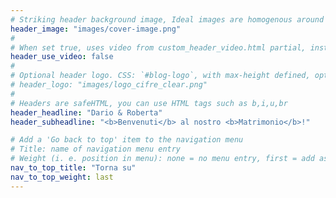 ```yaml
---
# Striking header background image, Ideal images are homogenous around the centre and contrasting to the text. Non-ideal images can use `title_guard`
header_image: "images/cover-image.png"
#
# When set true, uses video from custom_header_video.html partial, instead of header_image
header_use_video: false
#
# Optional header logo. CSS: `#blog-logo`, with max-height defined, optimize to prevent scaling
# header_logo: "images/logo_cifre_clear.png"
#
# Headers are safeHTML, you can use HTML tags such as b,i,u,br
header_headline: "Dario & Roberta"
header_subheadline: "<b>Benvenuti</b> al nostro <b>Matrimonio</b>!"

# Add a 'Go back to top' item to the navigation menu
# Title: name of navigation menu entry
# Weight (i. e. position in menu): none = no menu entry, first = add as first entry, last = ad as last entry
nav_to_top_title: "Torna su"
nav_to_top_weight: last
---
```

